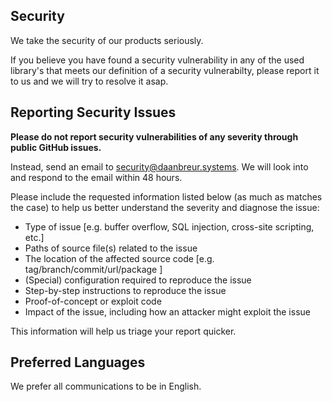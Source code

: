 ## Security 

We take the security of our products seriously.

If you believe you have found a security vulnerability in any of the used library's that meets our definition of a security vulnerabilty, please report it to us and we will try to resolve it asap.

## Reporting Security Issues

**Please do not report security vulnerabilities of any severity through public GitHub issues.**

Instead, send an email to [security@daanbreur.systems](mailto:security@daanbreur.systems).
We will look into and respond to the email within 48 hours.

Please include the requested information listed below (as much as matches the case) to help us better understand the severity and diagnose the issue:

  * Type of issue \[e.g. buffer overflow, SQL injection, cross-site scripting, etc.\]
  * Paths of source file(s) related to the issue
  * The location of the affected source code \[e.g. tag/branch/commit/url/package \]
  * (Special) configuration required to reproduce the issue
  * Step-by-step instructions to reproduce the issue
  * Proof-of-concept or exploit code
  * Impact of the issue, including how an attacker might exploit the issue

This information will help us triage your report quicker.

## Preferred Languages

We prefer all communications to be in English.
